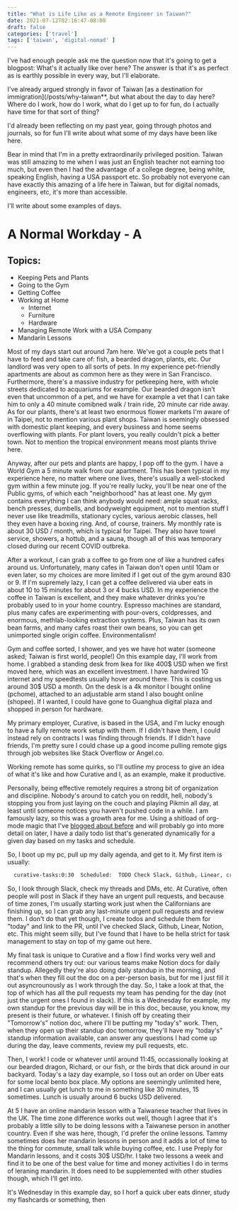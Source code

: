 ```yaml
---
title: "What is Life Like as a Remote Engineer in Taiwan?"
date: 2021-07-12T02:16:47-08:00
draft: false
categories: ['travel']
tags: ['taiwan', 'digital-nomad' ]
---
```


I've had enough people ask me the question now that it's going to get a blogpost: What's it actually like over here? The answer is that it's as perfect as is earthly possible in every way, but I'll elaborate.

I've already argued strongly in favor of Taiwan [as a destination for immigration](/posts/why-taiwan**, but what about the day to day here? Where do I work, how do I work, what do I get up to for fun, do I actually have time for that sort of thing?

I'd already been reflecting on my past year, going through photos and journals, so for fun I'll write about what some of my days have been like here.

Bear in mind that I'm in a pretty extraordinarily privileged position. Taiwan was still amazing to me when I was just an English teacher not earning too much, but even then I had the advantage of a college degree, being white, speaking English, having a USA passport etc. So probably not everyone can have exactly this amazing of a life here in Taiwan, but for digital nomads, engineers, etc, it's more than accessible.

I'll write about some examples of days.

# A Normal Workday - A
## Topics:

* Keeping Pets and Plants
* Going to the Gym
* Getting Coffee
* Working at Home
  * Internet
  * Furniture
  * Hardware
* Managing Remote Work with a USA Company
* Mandarin Lessons

Most of my days start out around 7am here. We've got a couple pets that I have to feed and take care of: fish, a bearded dragon, plants, etc. Our landlord was very open to all sorts of pets. In my experience pet-friendly apartments are about as common here as they were in San Francisco. Furthermore, there's a massive industry for petkeeping here, with whole streets dedicated to acquariums for example. Our bearded dragon isn't even that uncommon of a pet, and we have for example a vet that I can take him to only a 40 minute comibned walk / train ride, 20 minute car ride away. As for our plants, there's at least two enormous flower markets I'm aware of in Taipei, not to mention various plant shops. Taiwan is seemingly obsessed with domestic plant keeping, and every business and home seems overflowing with plants. For plant lovers, you really couldn't pick a better town. Not to mention the tropical environment means most plants thrive here.

Anyway, after our pets and plants are happy, I pop off to the gym. I have a World Gym a 5 minute walk from our apartment. This has been typical in my experience here, no matter where one lives, there's usually a well-stocked gym within a few minute jog. If you're really lucky, you'll be near one of the Public gyms, of which each "neighborhood" has at least one. My gym contains everything I can think anybody would need: ample squat racks, bench presses, dumbells, and bodyweight equipment, not to mention stuff I never use like treadmills, stationary cycles, various aerobic classes, hell they even have a boxing ring. And, of course, trainers. My monthly rate is about 30 USD / month, which is typical for Taipei. They also have towel service, showers, a hottub, and a sauna, though all of this was temporary closed during our recent COVID outbreka.

After a workout, I can grab a coffee to go from one of like a hundred cafes around us. Unfortunately, many cafes in Taiwan don't open until 10am or even later, so my choices are more limited if I get out of the gym around 830 or 9. If I'm supremely lazy, I can get a coffee delivered via uber eats in about 10 to 15 minutes for about 3 or 4 bucks USD. In my experience the coffee in Taiwan is excellent, and they make whatever drinks you're probably used to in your home country. Espresso machines are standard, plus many cafes are experimenting with pour-overs, coldpresses, and enormous, methlab-looking extraction systems. Plus, Taiwan has its own bean farms, and many cafes roast their own beans, so you can get unimported single origin coffee. Environmentalism!

Gym and coffee sorted, I shower, and yes we have hot water (someone asked; Taiwan is first world, people!) On this example day, I'll work from home. I grabbed a standing desk from Ikea for like 400$ USD when we first moved here, which was an excellent investment. I have hardwired 1G internet and my speedtests usually hover around there. This is costing us around 30$ USD a month. On the desk is a 4k monitor I bought online (pchome), attached to an adjustable arm stand I also bought online (shopee). If I wanted, I could have gone to Guanghua digital plaza and shopped in person for hardware.

My primary employer, Curative, is based in the USA, and I'm lucky enough to have a fully remote work setup with them. If I didn't have them, I could instead rely on contracts I was finding through friends. If I didn't have friends, I'm pretty sure I could chase up a good income pulling remote gigs through job websites like Stack Overflow or Angel.co.

Working remote has some quirks, so I'll outline my process to give an idea of what it's like and how Curative and I, as an example, make it productive.

Personally, being effective remotely requires a strong bit of organization and discipline. Nobody's around to catch you on reddit, hell, nobody's stopping you from just laying on the couch and playing Pikmin all day, at least until someone notices you haven't pushed code in a while. I am famously lazy, so this was a growth area for me. Using a shitload of org-mode magic that I've [blogged about before](/posts/my-emacs-environment) and will probably go into more detail on later, I have a daily todo list that's generated dynamically for a given day based on my tasks and schedule.

So, I boot up my pc, pull up my daily agenda, and get to it. My first item is usually:

```org
  curative-tasks:0:30  Scheduled:  TODO Check Slack, Github, Linear, create tasks for PRs etc :work:curative::

```

So, I look through Slack, check my threads and DMs, etc. At Curative, often people will post in Slack if they have an urgent pull requests, and because of time zones, I'm usually starting work just when the Californians are finishing up, so I can grab any last-minute urgent pull requests and review them. I don't do that yet though, I create todos and schedule them for "today" and link to the PR, until I've checked Slack, Github, Linear, Notion, etc. This might seem silly, but I've found that I have to be hella strict for task management to stay on top of my game out here.

My final task is unique to Curative and a flow I find works very well and recommend others try out: our various teams make Notion docs for daily standup. Allegedly they're also doing daily standup in the morning, and that's when they fill out the doc on a per-person basis, but for me I just fill it out asyncrounously as I work through the day. So, I take a look at that, the top of which has all the pull requests my team has pending for the day (not just the urgent ones I found in slack). If this is a Wednesday for example, my own standup for the previous day will be in this doc, because, you know, my present is their future, or whatever. I finish off by creating their "Tomorrow's" notion doc, where I'll be putting my "today's" work. Then, when they open up their standup doc tomorrow, they'll have my "today's" standup information available, can answer any questions I had come up during the day, leave comments, review my pull requests, etc.

Then, I work! I code or whatever until around 11:45, occassionally looking at our bearded dragon, Richard, or our fish, or the birds that dick around in our backyard. Today's a lazy day example, so I toss out an order on Uber eats for some local bento box place. My options are seemingly unlimited here, and I can usually get lunch to me in something like 30 minutes, 15 sometimes. Lunch is usually around 6 bucks USD delivered.

At 5 I have an online mandarin lesson with a Taiwanese teacher that lives in the UK. The time zone difference works out well, though I agree that it's probably a little silly to be doing lessons with a Taiwanese person in another country. Even if she was here, though, I'd prefer the online lessons. Tammy sometimes does her mandarin lessons in person and it adds a lot of time to the thing for commute, small talk while buying coffee, etc. I use Preply for Mandarin lessons, and it costs 30$ USD/hr. I take two lessons a week and find it to be one of the best value for time and money activities I do in terms of leraning mandarin. It does need to be supplemented with other studies though, which I'll get into.

It's Wednesday in this example day, so I horf a quick uber eats dinner, study my flashcards or something, then
